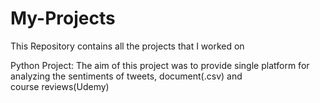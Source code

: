 # My-Projects
This Repository contains all the projects that I worked on

Python Project: The aim of this project was to provide single platform for analyzing the sentiments of tweets, document(.csv) and  
course reviews(Udemy) 

